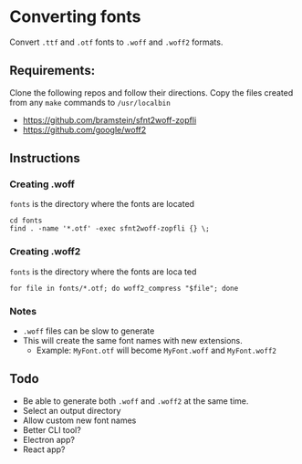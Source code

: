 # Converting fonts

Convert `.ttf` and `.otf` fonts to `.woff` and `.woff2` formats.

## Requirements:

Clone the following repos and follow their directions. 
Copy the files created from any `make` commands to `/usr/localbin`

* https://github.com/bramstein/sfnt2woff-zopfli
* https://github.com/google/woff2

## Instructions


### Creating .woff

`fonts` is the directory where the fonts are located

```
cd fonts
find . -name '*.otf' -exec sfnt2woff-zopfli {} \;
```

### Creating .woff2

`fonts` is the directory where the fonts are loca
ted

```
for file in fonts/*.otf; do woff2_compress "$file"; done
```

### Notes

* `.woff` files can be slow to generate
* This will create the same font names with new extensions.
    * Example: `MyFont.otf` will become `MyFont.woff` and `MyFont.woff2`

## Todo

* Be able to generate both `.woff` and `.woff2` at the same time.
* Select an output directory
* Allow custom new font names
* Better CLI tool?
* Electron app?
* React app?
